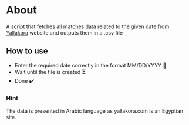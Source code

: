 # About
A script that fetches all matches data related to the given date from [Yallakora](https://www.yallakora.com/match-center/#) website and outputs them in a .csv file

## How to use
- Enter the required date correctly in the format MM/DD/YYYY 📅
- Wait until the file is created ⏳
- Done ✔️

### Hint
The data is presented in Arabic language as yallakora.com is an Egyptian site.
